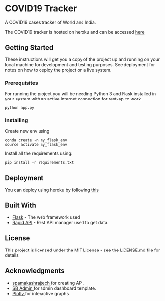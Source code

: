 # COVID19 Tracker

A COVID19 cases tracker of World and India.

The COVID19 tracker is hosted on heroku and can be accessed [here](http://vivanks-covid19.herokuapp.com/)

## Getting Started

These instructions will get you a copy of the project up and running on your local machine for development and testing purposes. See deployment for notes on how to deploy the project on a live system.

### Prerequisites

For running the project you will be needing Python 3 and Flask installed in your system with an active internet connection for rest-api to work.

```
python app.py
```

### Installing

Create new env using

```
conda create -n my_flask_env
source activate my_flask_env 
```
Install all the requirements using:

```
pip install -r requirements.txt
```

## Deployment

You can deploy using heroku by following [this](https://devcenter.heroku.com/categories/python-support) 

## Built With

* [Flask](https://flask.palletsprojects.com/en/1.1.x/) - The web framework used
* [Rapid API](https://rapidapi.com/spamakashrajtech/api/corona-virus-world-and-india-data) - Rest API manager used to get data.


## License

This project is licensed under the MIT License - see the [LICENSE.md](LICENSE.md) file for details

## Acknowledgments

* [ spamakashrajtech ](https://rapidapi.com/user/spamakashrajtech) for creating API.
* [ SB Admin ](https://startbootstrap.com/themes/sb-admin-2/) for admin dashboard template.
* [ Plotly ](https://plotly.com/) for interactive graphs
